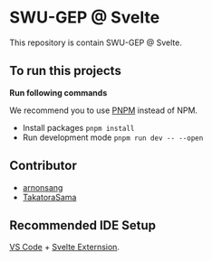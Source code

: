 
#  SWU-GEP @ Svelte

  

This repository is contain SWU-GEP @ Svelte.
  


##  To run this projects

  

**Run following commands**

  
We recommend you to use [PNPM](https://pnpm.io/installation) instead of NPM.

- Install packages `pnpm install`
- Run development mode `pnpm run dev -- --open`



##  Contributor
- [arnonsang](https://github.com/arnonsang)
- [TakatoraSama](https://github.com/TakatoraSama)
  


##  Recommended IDE Setup

  
[VS Code](https://code.visualstudio.com/) + [Svelte Externsion](https://marketplace.visualstudio.com/items?itemName=svelte.svelte-vscode).

  

